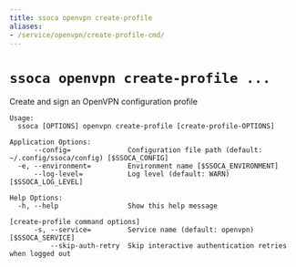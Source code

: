 ```yaml
---
title: ssoca openvpn create-profile
aliases:
- /service/openvpn/create-profile-cmd/
---
```


# `ssoca openvpn create-profile ...`

Create and sign an OpenVPN configuration profile

    Usage:
      ssoca [OPTIONS] openvpn create-profile [create-profile-OPTIONS]

    Application Options:
          --config=              Configuration file path (default: ~/.config/ssoca/config) [$SSOCA_CONFIG]
      -e, --environment=         Environment name [$SSOCA_ENVIRONMENT]
          --log-level=           Log level (default: WARN) [$SSOCA_LOG_LEVEL]

    Help Options:
      -h, --help                 Show this help message

    [create-profile command options]
          -s, --service=         Service name (default: openvpn) [$SSOCA_SERVICE]
              --skip-auth-retry  Skip interactive authentication retries when logged out
